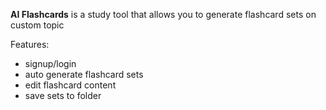 **AI Flashcards** is a study tool that allows you to generate flashcard sets on custom topic



Features:
- signup/login
- auto generate flashcard sets
- edit flashcard content
- save sets to folder
  
